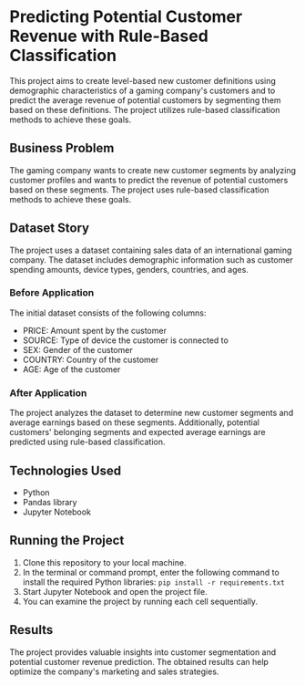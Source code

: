 
# Predicting Potential Customer Revenue with Rule-Based Classification

This project aims to create level-based new customer definitions using demographic characteristics of a gaming company's customers and to predict the average revenue of potential customers by segmenting them based on these definitions. The project utilizes rule-based classification methods to achieve these goals.

## Business Problem
The gaming company wants to create new customer segments by analyzing customer profiles and wants to predict the revenue of potential customers based on these segments. The project uses rule-based classification methods to achieve these goals.

## Dataset Story
The project uses a dataset containing sales data of an international gaming company. The dataset includes demographic information such as customer spending amounts, device types, genders, countries, and ages.

### Before Application
The initial dataset consists of the following columns:
- PRICE: Amount spent by the customer
- SOURCE: Type of device the customer is connected to
- SEX: Gender of the customer
- COUNTRY: Country of the customer
- AGE: Age of the customer

### After Application
The project analyzes the dataset to determine new customer segments and average earnings based on these segments. Additionally, potential customers' belonging segments and expected average earnings are predicted using rule-based classification.

## Technologies Used
- Python
- Pandas library
- Jupyter Notebook

## Running the Project
1. Clone this repository to your local machine.
2. In the terminal or command prompt, enter the following command to install the required Python libraries: `pip install -r requirements.txt`
3. Start Jupyter Notebook and open the project file.
4. You can examine the project by running each cell sequentially.

## Results
The project provides valuable insights into customer segmentation and potential customer revenue prediction. The obtained results can help optimize the company's marketing and sales strategies.




